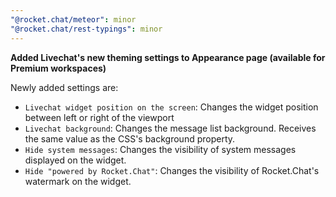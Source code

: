 ```yaml
---
"@rocket.chat/meteor": minor
"@rocket.chat/rest-typings": minor
---
```


**Added Livechat's new theming settings to Appearance page (available for Premium workspaces)**

Newly added settings are:
- `Livechat widget position on the screen`:  Changes the widget position between left or right of the viewport
- `Livechat background`: Changes the message list background. Receives the same value as the CSS's background property.
- `Hide system messages`: Changes the visibility of system messages displayed on the widget.
- `Hide "powered by Rocket.Chat"`: Changes the visibility of Rocket.Chat's watermark on the widget.

